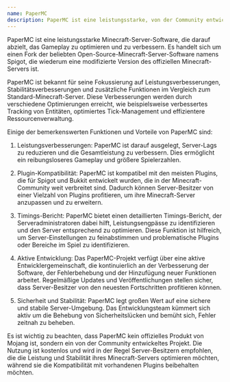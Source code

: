 ```yaml
---
name: PaperMC
description: PaperMC ist eine leistungsstarke, von der Community entwickelte Minecraft-Server-Software, die das Gameplay durch Optimierungen, Stabilitätsverbesserungen und Plugin-Kompatibilität verbessert. Sie bietet Funktionen wie einen Timings-Bericht und aktive Entwicklung.
---
```


PaperMC ist eine leistungsstarke Minecraft-Server-Software, die darauf abzielt, das Gameplay zu optimieren und zu verbessern. Es handelt sich um einen Fork der beliebten Open-Source-Minecraft-Server-Software namens Spigot, die wiederum eine modifizierte Version des offiziellen Minecraft-Servers ist.

PaperMC ist bekannt für seine Fokussierung auf Leistungsverbesserungen, Stabilitätsverbesserungen und zusätzliche Funktionen im Vergleich zum Standard-Minecraft-Server. Diese Verbesserungen werden durch verschiedene Optimierungen erreicht, wie beispielsweise verbessertes Tracking von Entitäten, optimiertes Tick-Management und effizientere Ressourcenverwaltung.

Einige der bemerkenswerten Funktionen und Vorteile von PaperMC sind:

1. Leistungsverbesserungen: PaperMC ist darauf ausgelegt, Server-Lags zu reduzieren und die Gesamtleistung zu verbessern. Dies ermöglicht ein reibungsloseres Gameplay und größere Spielerzahlen.

2. Plugin-Kompatibilität: PaperMC ist kompatibel mit den meisten Plugins, die für Spigot und Bukkit entwickelt wurden, die in der Minecraft-Community weit verbreitet sind. Dadurch können Server-Besitzer von einer Vielzahl von Plugins profitieren, um ihre Minecraft-Server anzupassen und zu erweitern.

3. Timings-Bericht: PaperMC bietet einen detaillierten Timings-Bericht, der Serveradministratoren dabei hilft, Leistungsengpässe zu identifizieren und den Server entsprechend zu optimieren. Diese Funktion ist hilfreich, um Server-Einstellungen zu feinabstimmen und problematische Plugins oder Bereiche im Spiel zu identifizieren.

4. Aktive Entwicklung: Das PaperMC-Projekt verfügt über eine aktive Entwicklergemeinschaft, die kontinuierlich an der Verbesserung der Software, der Fehlerbehebung und der Hinzufügung neuer Funktionen arbeitet. Regelmäßige Updates und Veröffentlichungen stellen sicher, dass Server-Besitzer von den neuesten Fortschritten profitieren können.

5. Sicherheit und Stabilität: PaperMC legt großen Wert auf eine sichere und stabile Server-Umgebung. Das Entwicklungsteam kümmert sich aktiv um die Behebung von Sicherheitslücken und bemüht sich, Fehler zeitnah zu beheben.

Es ist wichtig zu beachten, dass PaperMC kein offizielles Produkt von Mojang ist, sondern ein von der Community entwickeltes Projekt. Die Nutzung ist kostenlos und wird in der Regel Server-Besitzern empfohlen, die die Leistung und Stabilität ihres Minecraft-Servers optimieren möchten, während sie die Kompatibilität mit vorhandenen Plugins beibehalten möchten.
